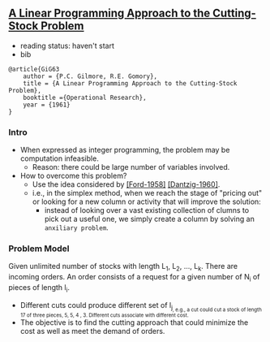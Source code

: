 [A Linear Programming Approach to the Cutting-Stock Problem](http://www4.ncsu.edu/~kksivara/ma505/handouts/gilmore-gomory1.pdf)
---

- reading status: haven't start
- bib
```
@article{GiG63
    author = {P.C. Gilmore, R.E. Gomory},
    title = {A Linear Programming Approach to the Cutting-Stock Problem},
    booktitle ={Operational Research},
    year = {1961}
}
```

### Intro
- When expressed as integer programming, the problem may be computation infeasible.
    - Reason: there could be large number of variables involved.
- How to overcome this problem?
    - Use the idea considered by [[Ford-1958]](http://dl.acm.org/citation.cfm?id=1245925) [[Dantzig-1960]](http://pubsonline.informs.org/doi/abs/10.1287/opre.8.1.101).
    - i.e., in the simplex method, when we reach the stage of "pricing out" or looking for a new column or activity that will improve the solution:
        - instead of looking over a vast existing collection of clumns to pick out a useful one, we simply create a column by solving an `anxiliary problem`.


### Problem Model
Given unlimited number of stocks with length L<sub>1</sub>, L<sub>2</sub>, ..., L<sub>k</sub>. There are incoming orders. An order consists of a request for a given number of N<sub>i</sub> of pieces of length l<sub>i</sub>.
- Different cuts could produce different set of l<sub>j<sub>, e.g., a cut could cut a stock of length 17 of three pieces, 5, 5, 4 , 3. Different cuts associate with different cost.
- The objective is to find the cutting approach that could minimize the cost as well as meet the demand of orders.
